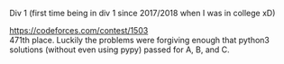 Div 1 (first time being in div 1 since 2017/2018 when I was in college xD)

https://codeforces.com/contest/1503  
471th place.  Luckily the problems were forgiving enough that python3 solutions (without even using pypy) passed for A, B, and C.